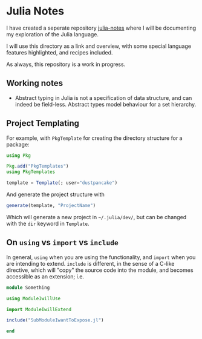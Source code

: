 # Julia Notes
I have created a seperate repository [julia-notes](https://github.com/Dustpancake/julia-resources) where I will be documenting my exploration of the Julia language.

I will use this directory as a link and overview, with some special language features highlighted, and recipes included. 

As always, this repository is a work in progress.

## Working notes

- Abstract typing in Julia is not a specification of data structure, and can indeed be field-less. Abstract types model behaviour for a set hierarchy.

## Project Templating
For example, with `PkgTemplate` for creating the directory structure for a package:
```jl
using Pkg

Pkg.add("PkgTemplates")
using PkgTemplates

template = Template(; user="dustpancake")
```

And generate the project structure with
```jl
generate(template, "ProjectName")
```
Which will generate a new project in `~/.julia/dev/`, but can be changed with the `dir` keyword in `Template`.

## On `using` vs `import` vs `include`
In general, `using` when you are using the functionality, and `import` when you are intending to extend. `include` is different, in the sense of a C-like directive, which will "copy" the source code into the module, and becomes accessible as an extension; i.e.
```jl
module Something

using ModuleIwillUse

import ModuleIwillExtend

include("SubModuleIwantToExpose.jl")

end
```
